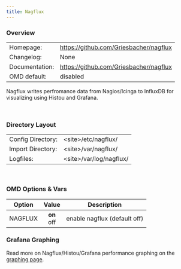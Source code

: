 ```yaml
---
title: Nagflux
---
```


### Overview

|||
|---|---|
|Homepage:|https://github.com/Griesbacher/nagflux|
|Changelog:|None|
|Documentation:|https://github.com/Griesbacher/nagflux|
|OMD default:|disabled|

Nagflux writes perfromance data from Nagios/Icinga to InfluxDB for visualizing using Histou and Grafana.

&#x205F;
### Directory Layout

|||
|---|---|
|Config Directory:|&lt;site&gt;/etc/nagflux/|
|Import Directory:|&lt;site&gt;/var/nagflux/|
|Logfiles:|&lt;site&gt;/var/log/nagflux/|

&#x205F;
### OMD Options & Vars
| Option | Value | Description |
| ------ |:-----:| ----------- |
| NAGFLUX | **on** <br> off | enable nagflux (default off) |

### Grafana Graphing

Read more on Nagflux/Histou/Grafana performance graphing on the [graphing page](../../howtos/grafana/).